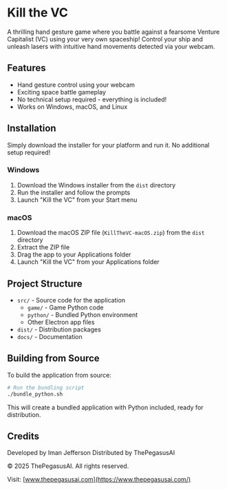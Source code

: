# Kill the VC

A thrilling hand gesture game where you battle against a fearsome Venture Capitalist (VC) using your very own spaceship! Control your ship and unleash lasers with intuitive hand movements detected via your webcam.

## Features

- Hand gesture control using your webcam
- Exciting space battle gameplay
- No technical setup required - everything is included!
- Works on Windows, macOS, and Linux

## Installation

Simply download the installer for your platform and run it. No additional setup required!

### Windows
1. Download the Windows installer from the `dist` directory
2. Run the installer and follow the prompts
3. Launch "Kill the VC" from your Start menu

### macOS
1. Download the macOS ZIP file (`KillTheVC-macOS.zip`) from the `dist` directory
2. Extract the ZIP file
3. Drag the app to your Applications folder
4. Launch "Kill the VC" from your Applications folder

## Project Structure

- `src/` - Source code for the application
  - `game/` - Game Python code
  - `python/` - Bundled Python environment
  - Other Electron app files
- `dist/` - Distribution packages
- `docs/` - Documentation

## Building from Source

To build the application from source:

```bash
# Run the bundling script
./bundle_python.sh
```

This will create a bundled application with Python included, ready for distribution.

## Credits

Developed by Iman Jefferson
Distributed by ThePegasusAI

© 2025 ThePegasusAI. All rights reserved.

Visit: [www.thepegasusai.com](https://www.thepegasusai.com/)
